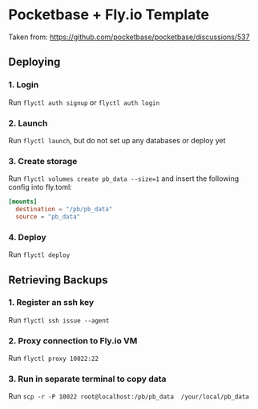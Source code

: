 # Pocketbase + Fly.io Template
Taken from: https://github.com/pocketbase/pocketbase/discussions/537

## Deploying
### 1. Login
Run ```flyctl auth signup``` or ```flyctl auth login```

### 2. Launch
Run ```flyctl launch```, but do not set up any databases or deploy yet

### 3. Create storage
Run ```flyctl volumes create pb_data --size=1``` and insert the following config into fly.toml:

```toml
[mounts]
  destination = "/pb/pb_data"
  source = "pb_data"
```

### 4. Deploy
 Run ```flyctl deploy```

## Retrieving Backups
### 1. Register an ssh key
Run ```flyctl ssh issue --agent```

### 2. Proxy connection to Fly.io VM
Run ```flyctl proxy 10022:22```

### 3. Run in separate terminal to copy data
Run ```scp -r -P 10022 root@localhost:/pb/pb_data  /your/local/pb_data```